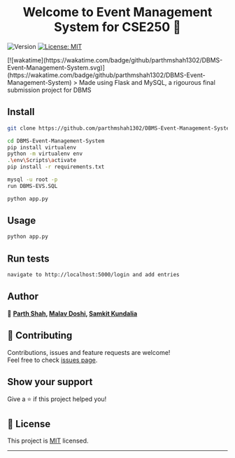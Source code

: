 <h1 align="center">Welcome to Event Management System for CSE250 👋</h1>
<p>
  <img alt="Version" src="https://img.shields.io/badge/version-1.0.0-blue.svg?cacheSeconds=2592000" />
  <a href="https://github.com/parthmshah1302/DBMS-Event-Management-System/blob/parth/LICENSE" target="_blank">
    <img alt="License: MIT" src="https://img.shields.io/badge/License-MIT-yellow.svg" />
    
  </a>
  
</p>
[![wakatime](https://wakatime.com/badge/github/parthmshah1302/DBMS-Event-Management-System.svg)](https://wakatime.com/badge/github/parthmshah1302/DBMS-Event-Management-System)
> Made using Flask and MySQL, a rigourous final submission project for DBMS

## Install

```sh
git clone https://github.com/parthmshah1302/DBMS-Event-Management-System
```
```sh
cd DBMS-Event-Management-System
pip install virtualenv
python -m virtualenv env
.\env\Scripts\activate  
pip install -r requirements.txt

```
```sh
mysql -u root -p  
run DBMS-EVS.SQL
```
```sh
python app.py
```

## Usage

```sh
python app.py
```

## Run tests

```sh
navigate to http://localhost:5000/login and add entries
```

## Author

👤 **[Parth Shah](https://www.linkedin.com/in/parthmshah1302/), [Malav Doshi](https://www.linkedin.com/in/malav-doshi-73b008191/), [Samkit Kundalia](https://www.linkedin.com/in/samkitk/)**


## 🤝 Contributing

Contributions, issues and feature requests are welcome!<br />Feel free to check [issues page](https://github.com/parthmshah1302/DBMS-Event-Management-System/issues). 

## Show your support

Give a ⭐️ if this project helped you!

## 📝 License

This project is [MIT](https://github.com/parthmshah1302/DBMS-Event-Management-System/blob/parth/LICENSE) licensed.

***

